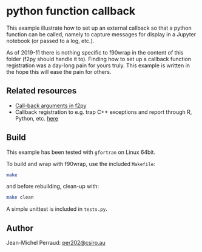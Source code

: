 python function callback
==============

This example illustrate how to set up an external callback so that a python function can be called, namely to capture messages for display in a Jupyter notebook (or passed to a log, etc.).

As of 2019-11 there is nothing specific to f90wrap in the content of this folder (f2py should handle it to). Finding how to set up a callback function registration was a day-long pain for yours truly. This example is written in the hope this will ease the pain for others.

## Related resources


* [Call-back arguments in f2py](https://numpy.org/devdocs/f2py/python-usage.html#call-back-arguments)
* Callback registration to e.g. trap C++ exceptions and report through R, Python, etc. [here](https://github.com/csiro-hydroinformatics/moirai/blob/master/src/reference_handle_map_export.cpp)


## Build

This example has been tested with ```gfortran```  on Linux 64bit.

To build and wrap with f90wrap, use the included ```Makefile```:

```sh
make
```

and before rebuilding, clean-up with:

```sh
make clean
```

A simple unittest is included in ```tests.py```.

Author
------

Jean-Michel Perraud: <per202@csiro.au>


